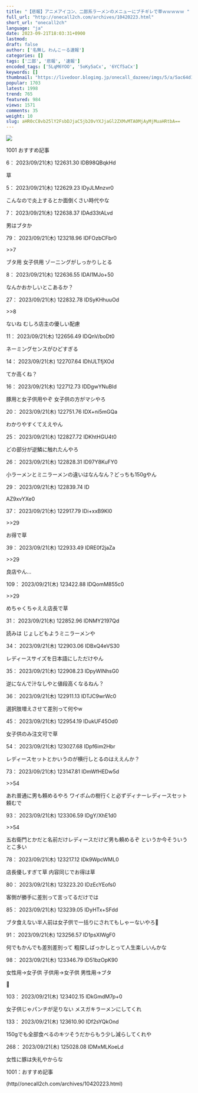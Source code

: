 ```yaml
---
title: "【悲報】アニメアイコン、二郎系ラーメンのメニューにブチギレで草ｗｗｗｗｗ "
full_url: "http://onecall2ch.com/archives/10420223.html"
short_url: "onecall2ch"
language: "ja"
date: 2023-09-21T18:03:31+0900
lastmod: 
draft: false
author: ['名無し わんこーる速報']
categories: []
tags: ['二郎', '悲報', '速報']
encoded_tags: ['5LqM6YOO', '5oKy5aCx', '6YCf5aCx']
keywords: []
thumbnail: "https://livedoor.blogimg.jp/onecall_dazeee/imgs/5/a/5ac64d1a-s.png"
popular: 1703
latest: 1998
trend: 765
featured: 984
views: 1571
comments: 35
weight: 10
slug: aHR0cC8vb25lY2FsbDJjaC5jb20vYXJjaGl2ZXMvMTA0MjAyMjMuaHRtbA==
---
```


![](https://livedoor.blogimg.jp/onecall_dazeee/imgs/5/a/5ac64d1a-s.png)

<div> <p class='name2'> 1001 おすすめ記事</p> <p class='name2'>6： 2023/09/21(木) 122631.30 IDB98QBqkHd</p><p class='onecall'> 草 </p> <p class='name2'>5： 2023/09/21(木) 122629.23 IDyJLMnzvr0</p><p class='onecall'> こんなので炎上するとか面倒くさい時代やな </p> <p class='name2'>7： 2023/09/21(木) 122638.37 IDAd33tALvd</p><p class='onecall'> 男はブタか </p> <p class='name2'>79： 2023/09/21(木) 123218.96 IDFOzbCFbr0</p><p class='onecall'> <p class='anchor'>>>7</p> ブタ用 女子供用 ゾーニングがしっかりしとる </p> <p class='name2'>8： 2023/09/21(木) 122636.55 IDAI1MJo+50</p><p class='onecall'> なんかおかしいとこあるか？ </p> <p class='name2'>27： 2023/09/21(木) 122832.78 IDSyKHhuuOd</p><p class='onecall'> <p class='anchor'>>>8</p> ないね むしろ店主の優しい配慮 </p> <p class='name2'>11： 2023/09/21(木) 122656.49 IDQnV/boDt0</p><p class='onecall'> ネーミングセンスがひどすぎる </p> <p class='name2'>14： 2023/09/21(木) 122707.64 IDhULTfjXOd</p><p class='onecall'> てか高くね？ </p> <p class='name2'>16： 2023/09/21(木) 122712.73 IDDgwYNuBId</p><p class='onecall'><p> 豚用と女子供用やぞ 女子供の方がマシやろ </p></p> <p class='name2'>20： 2023/09/21(木) 122751.76 IDX+ni5mGQa</p><p class='onecall'> わかりやすくてええやん </p> <p class='name2'>25： 2023/09/21(木) 122827.72 IDKhtHGU4t0</p><p class='onecall'> どの部分が逆鱗に触れたんやろ </p> <p class='name2'>26： 2023/09/21(木) 122828.31 ID97Y8KuFY0</p><p class='onecall'> 小ラーメンとミニラーメンの違いはなんなん？どっちも150gやん </p> <p class='name2'>29： 2023/09/21(木) 122839.74 ID<p>AZ9xvYXe0</p></p><p class='name2'>37： 2023/09/21(木) 122917.79 IDi+xxB9Kl0</p><p class='onecall'> <p class='anchor'>>>29</p> お得で草 </p> <p class='name2'>39： 2023/09/21(木) 122933.49 IDRE0f2jaZa</p><p class='onecall'> <p class='anchor'>>>29</p> 良店やん… </p> <p class='name2'>109： 2023/09/21(木) 123422.88 IDQomM855c0</p><p class='onecall'> <p class='anchor'>>>29</p> めちゃくちゃええ店長で草 </p> <p class='name2'>31： 2023/09/21(木) 122852.96 IDNMY2197Qd</p><p class='onecall'><p> 読みは じょしどもようミニラーメンや </p></p> <p class='name2'>34： 2023/09/21(木) 122903.06 IDBxQ4eVS30</p><p class='onecall'> レディースサイズを日本語にしただけやん </p> <p class='name2'>35： 2023/09/21(木) 122908.23 IDpyWlNhsG0</p><p class='onecall'> 逆になんで汁なしやと値段高くなるねん？ </p> <p class='name2'>36： 2023/09/21(木) 122911.13 IDTJC9wrWc0</p><p class='onecall'> 選択肢増えさせて差別って何やw </p> <p class='name2'>45： 2023/09/21(木) 122954.19 IDukUF45Od0</p><p class='onecall'> 女子供のみ注文可で草 </p> <p class='name2'>54： 2023/09/21(木) 123027.68 IDpf6im2Hbr</p><p class='onecall'> レディースセットとかいうのが横行しとるのはええんか？ </p> <p class='name2'>73： 2023/09/21(木) 123147.81 IDmWfHEDw5d</p><p class='onecall'> <p class='anchor'>>>54</p> あれ普通に男も頼めるやろ ワイポムの樹行くと必ずディナーレディースセット頼むで </p> <p class='name2'>93： 2023/09/21(木) 123306.59 IDgY/XhE1d0</p><p class='onecall'> <p class='anchor'>>>54</p> 五右衛門とかだと名前だけレディースだけど男も頼めるぞ というか今そういうとこ多い </p> <p class='name2'>78： 2023/09/21(木) 123217.12 IDk9WpcWML0</p><p class='onecall'> 店長優しすぎて草 内容同じでお得は草 </p> <p class='name2'>80： 2023/09/21(木) 123223.20 IDzEcYEofs0</p><p class='onecall'> 客側が勝手に差別って言ってるだけでは </p> <p class='name2'>85： 2023/09/21(木) 123239.05 IDyHTx+SFdd</p><p class='onecall'> ブタ食えない半人前は女子供で一括りにされてもしゃーないやろ😤 </p> <p class='name2'>91： 2023/09/21(木) 123256.57 ID1psXIWgF0</p><p class='onecall'> 何でもかんでも差別差別って 粗探しばっかしとって人生楽しいんかな </p> <p class='name2'>98： 2023/09/21(木) 123346.79 ID51bzOpK90</p><p class='onecall'><p> 女性用→女子供 子供用→女子供 男性用→ブタ </p> 🤔 </p> <p class='name2'>103： 2023/09/21(木) 123402.15 IDkGmdM7p+0</p><p class='onecall'> 女子供じゃパンチが足りない メスガキラーメンにしてくれ </p> <p class='name2'>133： 2023/09/21(木) 123610.90 IDf2sYQkOnd</p><p class='onecall'> 150gでも全部食べるのキツそうだからもう少し減らしてくれや </p> <p class='name2'>268： 2023/09/21(木) 125028.08 IDMxMLKoeLd</p><p class='onecall'><p> 女性に豚は失礼やからな </p></p> <p class='name2'>1001：おすすめ記事</p> </div>

(http//onecall2ch.com/archives/10420223.html)
